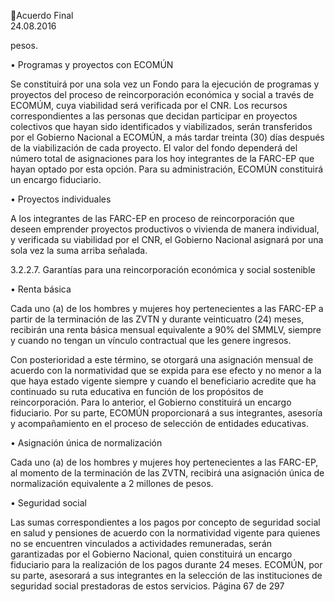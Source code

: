 Acuerdo Final  
24.08.2016  

pesos. 
 
• Programas y proyectos con ECOMÚN  
 
Se  constituirá  por  una  sola  vez  un  Fondo  para  la  ejecución  de  programas  y  proyectos  del  proceso  de 
reincorporación económica y social a través de ECOMÚM, cuya viabilidad será verificada por el CNR. Los 
recursos correspondientes a las personas que decidan participar en proyectos colectivos que hayan sido 
identificados y viabilizados, serán transferidos por el Gobierno Nacional a ECOMÚN,  a más tardar treinta 
(30) días después de la viabilización de cada proyecto. El valor del fondo dependerá del número total de 
asignaciones  para  los  hoy  integrantes  de  la  FARC-EP  que  hayan  optado  por  esta  opción.  Para  su 
administración, ECOMÚN constituirá un encargo fiduciario. 
 
 
 
• Proyectos individuales 
 
A  los  integrantes  de  las  FARC-EP  en  proceso  de  reincorporación  que  deseen  emprender  proyectos 
productivos o vivienda de manera individual, y verificada su viabilidad por el CNR, el Gobierno Nacional 
asignará por una sola vez la suma arriba señalada. 
 
3.2.2.7. Garantías para una reincorporación económica y social sostenible 
 
• Renta básica 
 
Cada uno (a) de los hombres y mujeres hoy pertenecientes a las FARC-EP a partir de la terminación de las 
ZVTN  y  durante  veinticuatro  (24)  meses,  recibirán  una  renta  básica  mensual  equivalente  a  90%  del 
SMMLV, siempre y cuando no tengan un vínculo contractual que les genere ingresos.  
 
Con posterioridad a este término, se otorgará una asignación mensual de acuerdo con la normatividad 
que se expida para ese efecto y no menor a la que haya estado vigente siempre y cuando el beneficiario 
acredite que ha continuado su ruta educativa en función de los propósitos de reincorporación. Para lo 
anterior,  el  Gobierno  constituirá  un  encargo  fiduciario.  Por  su  parte,  ECOMÚN  proporcionará  a  sus 
integrantes, asesoría y acompañamiento en el proceso de selección de entidades educativas. 
 
• Asignación única de normalización 
 
Cada uno (a) de los hombres y mujeres hoy pertenecientes a las FARC-EP, al momento de la terminación 
de las ZVTN, recibirá una asignación única de normalización equivalente a 2 millones de pesos. 
 
• Seguridad social 
 
Las sumas correspondientes a los pagos por concepto de seguridad social en salud y pensiones de acuerdo 
con la normatividad vigente para quienes no se encuentren vinculados a actividades remuneradas, serán 
garantizadas por el Gobierno Nacional, quien constituirá un encargo fiduciario para la realización de los 
pagos  durante  24  meses.  ECOMÚN,  por  su  parte,  asesorará  a  sus  integrantes  en  la  selección  de  las 
instituciones de seguridad social prestadoras de estos servicios. 
Página 67 de 297 
 


